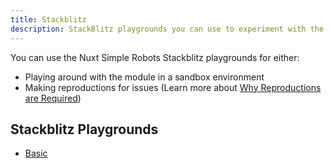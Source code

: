 ```yaml
---
title: Stackblitz
description: StackBlitz playgrounds you can use to experiment with the module or make reproductions.
---
```


You can use the Nuxt Simple Robots Stackblitz playgrounds for either:
- Playing around with the module in a sandbox environment
- Making reproductions for issues (Learn more about [Why Reproductions are Required](https://antfu.me/posts/why-reproductions-are-required))

## Stackblitz Playgrounds

- [Basic](https://stackblitz.com/edit/nuxt-starter-zycxux?file=public%2F_robots.txt)
